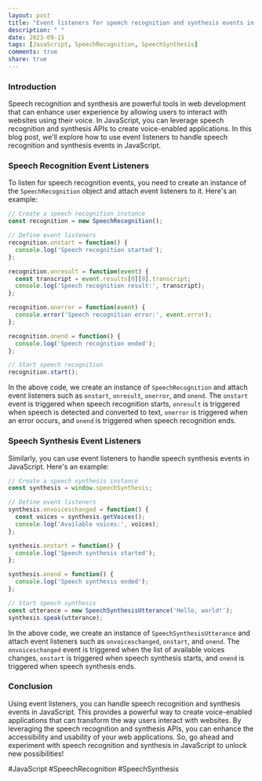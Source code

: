 ```yaml
---
layout: post
title: "Event listeners for speech recognition and synthesis events in JavaScript"
description: " "
date: 2023-09-15
tags: [JavaScript, SpeechRecognition, SpeechSynthesis]
comments: true
share: true
---
```


### Introduction
Speech recognition and synthesis are powerful tools in web development that can enhance user experience by allowing users to interact with websites using their voice. In JavaScript, you can leverage speech recognition and synthesis APIs to create voice-enabled applications. In this blog post, we'll explore how to use event listeners to handle speech recognition and synthesis events in JavaScript.

### Speech Recognition Event Listeners
To listen for speech recognition events, you need to create an instance of the `SpeechRecognition` object and attach event listeners to it. Here's an example:

```javascript
// Create a speech recognition instance
const recognition = new SpeechRecognition();

// Define event listeners
recognition.onstart = function() {
  console.log('Speech recognition started');
};

recognition.onresult = function(event) {
  const transcript = event.results[0][0].transcript;
  console.log('Speech recognition result:', transcript);
};

recognition.onerror = function(event) {
  console.error('Speech recognition error:', event.error);
};

recognition.onend = function() {
  console.log('Speech recognition ended');
};

// Start speech recognition
recognition.start();
```

In the above code, we create an instance of `SpeechRecognition` and attach event listeners such as `onstart`, `onresult`, `onerror`, and `onend`. The `onstart` event is triggered when speech recognition starts, `onresult` is triggered when speech is detected and converted to text, `onerror` is triggered when an error occurs, and `onend` is triggered when speech recognition ends. 

### Speech Synthesis Event Listeners
Similarly, you can use event listeners to handle speech synthesis events in JavaScript. Here's an example:

```javascript
// Create a speech synthesis instance
const synthesis = window.speechSynthesis;

// Define event listeners
synthesis.onvoiceschanged = function() {
  const voices = synthesis.getVoices();
  console.log('Available voices:', voices);
};

synthesis.onstart = function() {
  console.log('Speech synthesis started');
};

synthesis.onend = function() {
  console.log('Speech synthesis ended');
};

// Start speech synthesis
const utterance = new SpeechSynthesisUtterance('Hello, world!');
synthesis.speak(utterance);
```

In the above code, we create an instance of `SpeechSynthesisUtterance` and attach event listeners such as `onvoiceschanged`, `onstart`, and `onend`. The `onvoiceschanged` event is triggered when the list of available voices changes, `onstart` is triggered when speech synthesis starts, and `onend` is triggered when speech synthesis ends.

### Conclusion
Using event listeners, you can handle speech recognition and synthesis events in JavaScript. This provides a powerful way to create voice-enabled applications that can transform the way users interact with websites. By leveraging the speech recognition and synthesis APIs, you can enhance the accessibility and usability of your web applications. So, go ahead and experiment with speech recognition and synthesis in JavaScript to unlock new possibilities!

\#JavaScript \#SpeechRecognition \#SpeechSynthesis